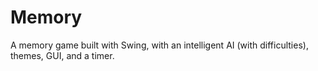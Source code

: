 Memory
=====

A memory game built with Swing, with an intelligent AI (with difficulties), themes, GUI, and a timer.

